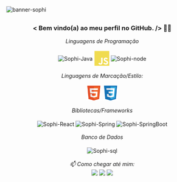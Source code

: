 

##

<img alt="banner-sophi" src="https://i.imgur.com/yYeSkQN.png">
  
##


### <div align="center">< Bem vindo(a) ao meu perfil no GitHub. /> 👩‍💻</div>

<div align="center">
  <i>Linguagens de Programação</i>
  <br><br>
  <img align="center" alt="Sophi-Java" height="40" width="40" src="https://cdn.iconscout.com/icon/free/png-512/free-java-60-1174953.png">
  <img align="center" alt="Sophi-Js" height="40" width="40" src="https://raw.githubusercontent.com/devicons/devicon/master/icons/javascript/javascript-plain.svg">
  <img align="center" alt="Sophi-node" height="40" width="70" src="https://upload.wikimedia.org/wikipedia/commons/thumb/d/d9/Node.js_logo.svg/885px-Node.js_logo.svg.png?20170401104355">
</div>
<br>

<div align="center">
  <i>Linguagens de Marcação/Estilo:</i>
  <br><br>
  <img align="center" alt="Sophi-HTML" height="40" width="40" src="https://raw.githubusercontent.com/devicons/devicon/master/icons/html5/html5-original.svg">
  <img align="center" alt="Sophi-CSS" height="40" width="40" src="https://raw.githubusercontent.com/devicons/devicon/master/icons/css3/css3-original.svg">
</div>
<br>

<div align="center">
  <i>Bibliotecas/Frameworks</i>
  <br><br>
  <img align="center" alt="Sophi-React" height="40" width="40" src="https://cdn.iconscout.com/icon/free/png-512/free-react-1-282599.png">
  <img align="center" alt="Sophi-Spring" height="40" width="90" src="https://spring.io/img/logos/spring-initializr.svg">
  <img align="center" alt="Sophi-SpringBoot" height="40" width="90" src="https://lh7-us.googleusercontent.com/4YTONTZs0c0xaLJ3HOGcCUhFOCTAD15yHA80lYrONlBI6usZ7cShODVNdiE51ACui1jXWc1Gsyu7SvHewR_mW_-waa85eP0FmNpbos8o4UArpC92mrfHNNhh85-o2RgM-en22KM0W7GedqagiQWNzg">
</div>
<br>

<div align="center">
  <i>Banco de Dados</i>
  <br><br>
  <img align="center" alt="Sophi-sql" height="40" width="40" src="https://cdn.jsdelivr.net/gh/devicons/devicon/icons/mysql/mysql-original.svg">
</div>
<br>

<div align="center">
  <i>📫 Como chegar até mim:</i>
  <br>
  <a href="mailto:soso.amaral05@gmail.com"><img src="https://img.shields.io/badge/-Gmail-%23333?style=for-the-badge&logo=gmail&logoColor=white" target="_blank"></a>
  <a href="https://www.linkedin.com/in/sophia-amaral-silva-2b21a5221/" target="_blank"><img src="https://img.shields.io/badge/-LinkedIn-%230077B5?style=for-the-badge&logo=linkedin&logoColor=white" target="_blank"></a>
  <a href="" target="_blank"><img src="https://img.shields.io/badge/WhatsApp-25D366?style=for-the-badge&logo=whatsapp&logoColor=white" target="_blank"></a>
</div>
<br>
